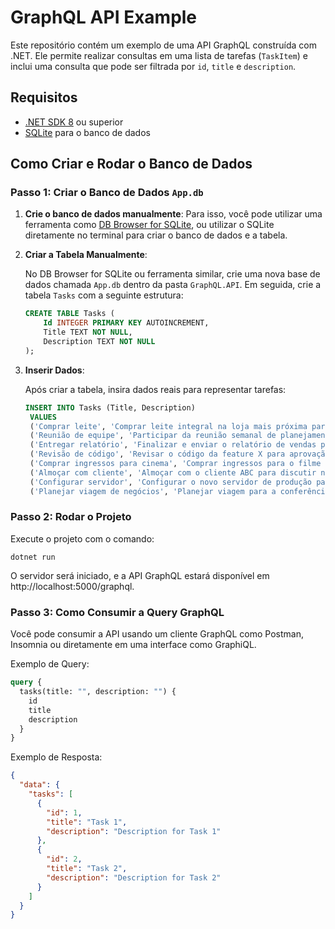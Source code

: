 # GraphQL API Example

Este repositório contém um exemplo de uma API GraphQL construída com .NET. Ele permite realizar consultas em uma lista de tarefas (`TaskItem`) e inclui uma consulta que pode ser filtrada por `id`, `title` e `description`.

## Requisitos

- [.NET SDK 8](https://dotnet.microsoft.com/download/dotnet) ou superior
- [SQLite](https://www.sqlite.org/download.html) para o banco de dados

## Como Criar e Rodar o Banco de Dados

### Passo 1: Criar o Banco de Dados `App.db`

1. **Crie o banco de dados manualmente**: Para isso, você pode utilizar uma ferramenta como [DB Browser for SQLite](https://sqlitebrowser.org/), ou utilizar o SQLite diretamente no terminal para criar o banco de dados e a tabela.

2. **Criar a Tabela Manualmente**:

   No DB Browser for SQLite ou ferramenta similar, crie uma nova base de dados chamada `App.db` dentro da pasta `GraphQL.API`. Em seguida, crie a tabela `Tasks` com a seguinte estrutura:

   ```sql
   CREATE TABLE Tasks (
       Id INTEGER PRIMARY KEY AUTOINCREMENT,
       Title TEXT NOT NULL,
       Description TEXT NOT NULL
   );
   ```

3. **Inserir Dados**:

   Após criar a tabela, insira dados reais para representar tarefas:

   ```sql
   INSERT INTO Tasks (Title, Description)
    VALUES
    ('Comprar leite', 'Comprar leite integral na loja mais próxima para o café da manhã'),
    ('Reunião de equipe', 'Participar da reunião semanal de planejamento de sprint'),
    ('Entregar relatório', 'Finalizar e enviar o relatório de vendas para o diretor'),
    ('Revisão de código', 'Revisar o código da feature X para aprovação'),
    ('Comprar ingressos para cinema', 'Comprar ingressos para o filme "Vingadores" na sexta-feira à noite'),
    ('Almoçar com cliente', 'Almoçar com o cliente ABC para discutir novos projetos'),
    ('Configurar servidor', 'Configurar o novo servidor de produção para a aplicação de vendas'),
    ('Planejar viagem de negócios', 'Planejar viagem para a conferência em São Paulo na próxima semana');
   ```

### Passo 2: Rodar o Projeto

Execute o projeto com o comando:

```
dotnet run
```

O servidor será iniciado, e a API GraphQL estará disponível em http://localhost:5000/graphql.

### Passo 3: Como Consumir a Query GraphQL

Você pode consumir a API usando um cliente GraphQL como Postman, Insomnia ou diretamente em uma interface como GraphiQL.

Exemplo de Query:

```graphql
query {
  tasks(title: "", description: "") {
    id
    title
    description
  }
}
```

Exemplo de Resposta:

```json
{
  "data": {
    "tasks": [
      {
        "id": 1,
        "title": "Task 1",
        "description": "Description for Task 1"
      },
      {
        "id": 2,
        "title": "Task 2",
        "description": "Description for Task 2"
      }
    ]
  }
}
```
